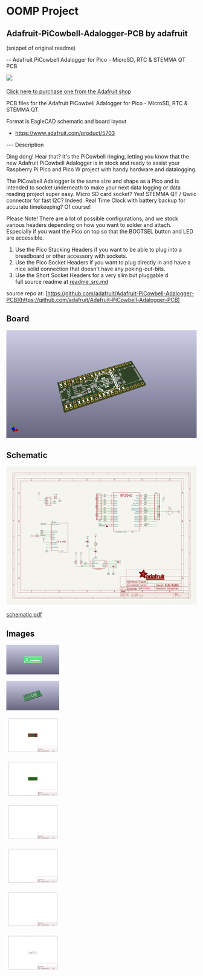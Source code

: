# OOMP Project  
## Adafruit-PiCowbell-Adalogger-PCB  by adafruit  
  
(snippet of original readme)  
  
-- Adafruit PiCowbell Adalogger for Pico - MicroSD, RTC & STEMMA QT PCB  
  
<a href="http://www.adafruit.com/products/5703"><img src="assets/5703-01.jpg?raw=true" width="500px"><br/>  
Click here to purchase one from the Adafruit shop</a>  
  
PCB files for the Adafruit PiCowbell Adalogger for Pico - MicroSD, RTC & STEMMA QT.   
  
Format is EagleCAD schematic and board layout  
* https://www.adafruit.com/product/5703  
  
--- Description  
  
Ding dong! Hear that? It's the PiCowbell ringing, letting you know that the new Adafruit PiCowbell Adalogger is in stock and ready to assist your Raspberry Pi Pico and Pico W project with handy hardware and datalogging.  
  
The PiCowbell Adalogger is the same size and shape as a Pico and is intended to socket underneath to make your next data logging or data reading project super easy. Micro SD card socket? Yes! STEMMA QT / Qwiic connector for fast I2C? Indeed. Real Time Clock with battery backup for accurate timekeeping? Of course!  
  
Please Note! There are a lot of possible configurations, and we stock various headers depending on how you want to solder and attach. Especially if you want the Pico on top so that the BOOTSEL button and LED are accessible.  
  
1. Use the Pico Stacking Headers if you want to be able to plug into a breadboard or other accessory with sockets.  
2. Use the Pico Socket Headers if you want to plug directly in and have a nice solid connection that doesn't have any poking-out-bits.  
3. Use the Short Socket Headers for a very slim but pluggable d  
  full source readme at [readme_src.md](readme_src.md)  
  
source repo at: [https://github.com/adafruit/Adafruit-PiCowbell-Adalogger-PCB](https://github.com/adafruit/Adafruit-PiCowbell-Adalogger-PCB)  
## Board  
  
[![working_3d.png](working_3d_600.png)](working_3d.png)  
## Schematic  
  
[![working_schematic.png](working_schematic_600.png)](working_schematic.png)  
  
[schematic pdf](working_schematic.pdf)  
## Images  
  
[![working_3D_bottom.png](working_3D_bottom_140.png)](working_3D_bottom.png)  
  
[![working_3D_top.png](working_3D_top_140.png)](working_3D_top.png)  
  
[![working_assembly_page_01.png](working_assembly_page_01_140.png)](working_assembly_page_01.png)  
  
[![working_assembly_page_02.png](working_assembly_page_02_140.png)](working_assembly_page_02.png)  
  
[![working_assembly_page_03.png](working_assembly_page_03_140.png)](working_assembly_page_03.png)  
  
[![working_assembly_page_04.png](working_assembly_page_04_140.png)](working_assembly_page_04.png)  
  
[![working_assembly_page_05.png](working_assembly_page_05_140.png)](working_assembly_page_05.png)  
  
[![working_assembly_page_06.png](working_assembly_page_06_140.png)](working_assembly_page_06.png)  
